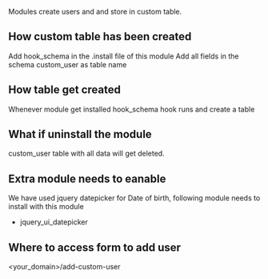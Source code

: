 Modules create users and and store in custom table.

How custom table has been created
--------------------------------

Add hook_schema in the .install file of this module
Add all fields in the schema custom_user as table name

How table get created
---------------------------

Whenever module get installed hook_schema hook runs and create a table

What if uninstall the module
---------------------------
custom_user table with all data will get deleted.


Extra module needs to eanable
------------------------------------
We have used jquery datepicker for Date of birth, following module needs to install with this module
- jquery_ui_datepicker

Where to access form to add user
-----------------------
<your_domain>/add-custom-user